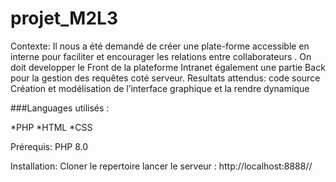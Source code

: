 # projet_M2L3

Contexte: Il nous a été demandé de créer une plate-forme accessible en interne pour faciliter et encourager
les relations entre collaborateurs .
On doit developper le Front de la plateforme Intranet également une partie Back pour la gestion
des requêtes coté serveur.
Resultats attendus:
code source
Création et modélisation de l’interface graphique et la rendre dynamique

###Languages utilisés : 

*PHP
*HTML
*CSS

Prérequis: 
PHP 8.0


Installation:
Cloner le repertoire 
lancer le serveur : http://localhost:8888//





